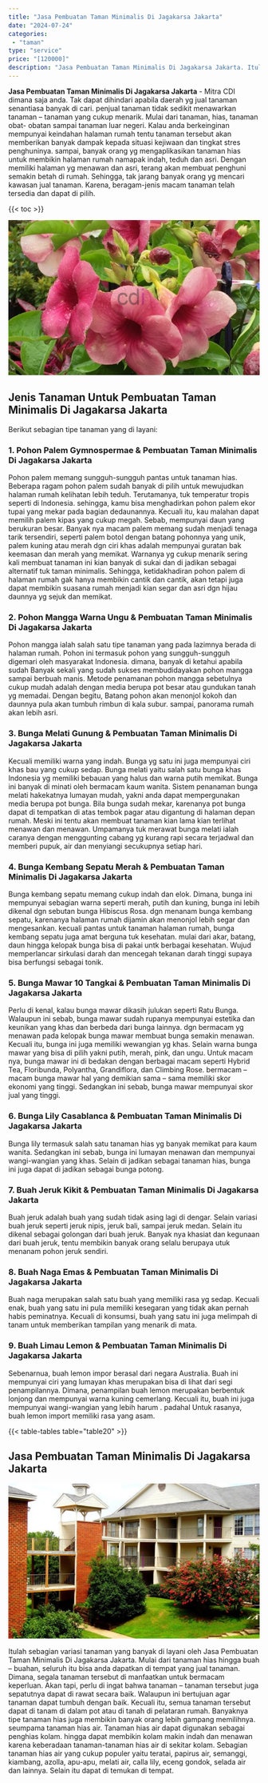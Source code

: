 ```yaml
---
title: "Jasa Pembuatan Taman Minimalis Di Jagakarsa Jakarta"
date: "2024-07-24"
categories:
 - "taman"
type: "service"
price: "[120000]"
description: "Jasa Pembuatan Taman Minimalis Di Jagakarsa Jakarta. Itulah sebagian variasi tanaman yang banyak di layani oleh Jasa Pembuatan Taman Minimalis Di Jagakarsa Jak..."
---
```


**Jasa Pembuatan Taman Minimalis Di Jagakarsa Jakarta** - Mitra CDI dimana saja anda. Tak dapat dihindari apabila daerah yg jual tanaman senantiasa banyak di cari. penjual tanaman tidak sedikit menawarkan tanaman – tanaman yang cukup menarik. Mulai dari tanaman, hias, tanaman obat- obatan sampai tanaman luar negeri. Kalau anda berkeinginan mempunyai keindahan halaman rumah tentu tanaman tersebut akan memberikan banyak dampak kepada situasi kejiwaan dan tingkat stres penghuninya. sampai, banyak orang yg mengaplikasikan tanaman hias untuk membikin halaman rumah namapak indah, teduh dan asri. Dengan memiliki halaman yg menawan dan asri, terang akan membuat penghuni semakin betah di rumah. Sehingga, tak jarang banyak orang yg mencari kawasan jual tanaman. Karena, beragam-jenis macam tanaman telah tersedia dan dapat di pilih.

{{< toc >}}

![Jasa Pembuatan Taman Minimalis Di Jagakarsa Jakarta](/images/taman/taman650x400-35.jpg)

## Jenis Tanaman Untuk Pembuatan Taman Minimalis Di Jagakarsa Jakarta

Berikut sebagian tipe tanaman yang di layani:

### 1\. Pohon Palem Gymnospermae & Pembuatan Taman Minimalis Di Jagakarsa Jakarta

Pohon palem memang sungguh-sungguh pantas untuk tanaman hias. Beberapa ragam pohon palem sudah banyak di pilih untuk mewujudkan halaman rumah kelihatan lebih teduh. Terutamanya, tuk temperatur tropis seperti di Indonesia. sehingga, kamu bisa menghadirkan pohon palem ekor tupai yang mekar pada bagian dedaunannya. Kecuali itu, kau malahan dapat memilih palem kipas yang cukup megah. Sebab, mempunyai daun yang berukuran besar. Banyak nya macam palem memang sudah menjadi tenaga tarik tersendiri, seperti palem botol dengan batang pohonnya yang unik, palem kuning atau merah dgn ciri khas adalah mempunyai guratan bak keemasan dan merah yang memikat. Warnanya yg cukup menarik sering kali membuat tanaman ini kian banyak di sukai dan di jadikan sebagai alternatif tuk taman minimalis. Sehingga, ketidakhadiran pohon palem di halaman rumah gak hanya membikin cantik dan cantik, akan tetapi juga dapat membikin suasana rumah menjadi kian segar dan asri dgn hijau daunnya yg sejuk dan memikat.

### 2\. Pohon Mangga Warna Ungu & Pembuatan Taman Minimalis Di Jagakarsa Jakarta

Pohon mangga ialah salah satu tipe tanaman yang pada lazimnya berada di halaman rumah. Pohon ini termasuk pohon yang sungguh-sungguh digemari oleh masyarakat Indonesia. dimana, banyak di ketahui apabila sudah Banyak sekali yang sudah sukses membudidayakan pohon mangga sampai berbuah manis. Metode penamanan pohon mangga sebetulnya cukup mudah adalah dengan media berupa pot besar atau gundukan tanah yg memadai. Dengan begitu, Batang pohon akan menonjol kokoh dan daunnya pula akan tumbuh rimbun di kala subur. sampai, panorama rumah akan lebih asri.

### 3\. Bunga Melati Gunung & Pembuatan Taman Minimalis Di Jagakarsa Jakarta

Kecuali memiliki warna yang indah. Bunga yg satu ini juga mempunyai ciri khas bau yang cukup sedap. Bunga melati yaitu salah satu bunga khas Indonesia yg memiliki bebauan yang halus dan warna putih memikat. Bunga ini banyak di minati oleh bermacam kaum wanita. Sistem penanaman bunga melati hakekatnya lumayan mudah, yakni anda dapat mempergunakan media berupa pot bunga. Bila bunga sudah mekar, karenanya pot bunga dapat di tempatkan di atas tembok pagar atau digantung di halaman depan rumah. Meski ini tentu akan membuat tanaman kian lama kian terlihat menawan dan menawan. Umpamanya tuk merawat bunga melati ialah caranya dengan menggunting cabang yg kurang rapi secara terjadwal dan memberi pupuk, air dan menyiangi secukupnya setiap hari.

### 4\. Bunga Kembang Sepatu Merah & Pembuatan Taman Minimalis Di Jagakarsa Jakarta

Bunga kembang sepatu memang cukup indah dan elok. Dimana, bunga ini mempunyai sebagian warna seperti merah, putih dan kuning, bunga ini lebih dikenal dgn sebutan bunga Hibiscus Rosa. dgn menanam bunga kembang sepatu, karenanya halaman rumah dijamin akan menonjol lebih segar dan mengesankan. kecuali pantas untuk tanaman halaman rumah, bunga kembang sepatu juga amat berguna tuk kesehatan. mulai dari akar, batang, daun hingga kelopak bunga bisa di pakai untk berbagai kesehatan. Wujud memperlancar sirkulasi darah dan mencegah tekanan darah tinggi supaya bisa berfungsi sebagai tonik.

### 5\. Bunga Mawar 10 Tangkai & Pembuatan Taman Minimalis Di Jagakarsa Jakarta

Perlu di kenal, kalau bunga mawar dikasih julukan seperti Ratu Bunga. Walaupun ini sebab, bunga mawar sudah rupanya mempunyai estetika dan keunikan yang khas dan berbeda dari bunga lainnya. dgn bermacam yg menawan pada kelopak bunga mawar membuat bunga semakin menawan. Kecuali itu, bunga ini juga memiliki wewangian yg khas. Selain warna bunga mawar yang bisa di pilih yakni putih, merah, pink, dan ungu. Untuk macam nya, bunga mawar ini di bedakan dengan berbagai macam seperti Hybrid Tea, Floribunda, Polyantha, Grandiflora, dan Climbing Rose. bermacam – macam bunga mawar hal yang demikian sama – sama memiliki skor ekonomi yang tinggi. Sedangkan ini sebab, bunga mawar mempunyai skor jual yang tinggi.

### 6\. Bunga Lily Casablanca & Pembuatan Taman Minimalis Di Jagakarsa Jakarta

Bunga lily termasuk salah satu tanaman hias yg banyak memikat para kaum wanita. Sedangkan ini sebab, bunga ini lumayan menawan dan mempunyai wangi-wangian yang khas. Selain di jadikan sebagai tanaman hias, bunga ini juga dapat di jadikan sebagai bunga potong.

### 7\. Buah Jeruk Kikit & Pembuatan Taman Minimalis Di Jagakarsa Jakarta

Buah jeruk adalah buah yang sudah tidak asing lagi di dengar. Selain variasi buah jeruk seperti jeruk nipis, jeruk bali, sampai jeruk medan. Selain itu dikenal sebagai golongan dari buah jeruk. Banyak nya khasiat dan kegunaan dari buah jeruk, tentu membikin banyak orang selalu berupaya utuk menanam pohon jeruk sendiri.

### 8\. Buah Naga Emas & Pembuatan Taman Minimalis Di Jagakarsa Jakarta

Buah naga merupakan salah satu buah yang memiliki rasa yg sedap. Kecuali enak, buah yang satu ini pula memiliki kesegaran yang tidak akan pernah habis peminatnya. Kecuali di konsumsi, buah yang satu ini juga melimpah di tanam untuk memberikan tampilan yang menarik di mata.

### 9\. Buah Limau Lemon & Pembuatan Taman Minimalis Di Jagakarsa Jakarta

Sebenarnua, buah lemon impor berasal dari negara Australia. Buah ini mempunyai ciri yang lumayan khas merupakan bisa di lihat dari segi penampilannya. Dimana, penampilan buah lemon merupakan berbentuk lonjong dan mempunyai warna kuning cemerlang. Kecuali itu, buah ini juga mempunyai wangi-wangian yang lebih harum . padahal Untuk rasanya, buah lemon import memiliki rasa yang asam.

{{< table-tables table="table20" >}}

## Jasa Pembuatan Taman Minimalis Di Jagakarsa Jakarta

![Jasa Pembuatan Taman Minimalis Di Jagakarsa Jakarta](/images/taman/taman650x400-6.jpg)

Itulah sebagian variasi tanaman yang banyak di layani oleh Jasa Pembuatan Taman Minimalis Di Jagakarsa Jakarta. Mulai dari tanaman hias hingga buah – buahan, seluruh itu bisa anda dapatkan di tempat yang jual tanaman. Dimana, segala tanaman tersebut di manfaatkan untuk bermacam keperluan. Akan tapi, perlu di ingat bahwa tanaman – tanaman tersebut juga sepatutnya dapat di rawat secara baik. Walaupun ini bertujuan agar tanaman dapat tumbuh dengan baik. Kecuali itu, semua tanaman tersebut dapat di tanam di dalam pot atau di tanah di pelataran rumah. Banyaknya tipe tanaman hias juga membikin banyak orang lebih gampang memilihnya. seumpama tanaman hias air. Tanaman hias air dapat digunakan sebagai penghias kolam. hingga dapat membikin kolam makin indah dan menawan karena keberadaan tanaman-tanaman hias air di sekitar kolam. Sebagian tanaman hias air yang cukup populer yaitu teratai, papirus air, semanggi, kiambang, azolla, apu-apu, melati air, calla lily, eceng gondok, selada air dan lainnya. Selain itu dapat di temukan di tempat.
